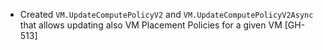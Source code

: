 * Created `VM.UpdateComputePolicyV2` and `VM.UpdateComputePolicyV2Async` that allows updating also VM Placement Policies
  for a given VM [GH-513]
